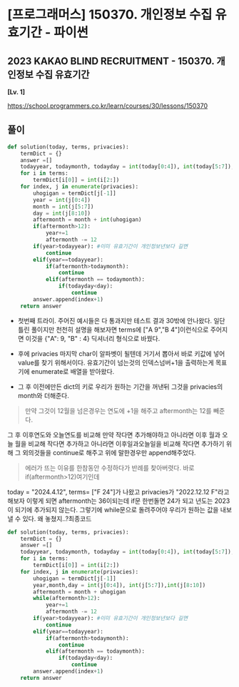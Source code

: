 # [프로그래머스] 150370. 개인정보 수집 유효기간 - 파이썬

## 2023 KAKAO BLIND RECRUITMENT - 150370. 개인정보 수집 유효기간

**[Lv. 1]**



https://school.programmers.co.kr/learn/courses/30/lessons/150370



## 풀이
```python
def solution(today, terms, privacies):
    termDict = {}
    answer =[]
    todayyear, todaymonth, todayday = int(today[0:4]), int(today[5:7]), int(today[8:])
    for i in terms:
        termDict[i[0]] = int(i[2:])
    for index, j in enumerate(privacies):
        uhogigan = termDict[j[-1]]
        year = int(j[0:4])
        month = int(j[5:7])
        day = int(j[8:10])
        aftermonth = month + int(uhogigan)
        if(aftermonth>12):
            year+=1
            aftermonth -= 12
        if(year>todayyear): #이미 유효기간이 개인정보년보다 길면
            continue
        elif(year==todayyear):
            if(aftermonth>todaymonth):
                continue
            elif(aftermonth == todaymonth):
                if(todayday<day):
                    continue
        answer.append(index+1)
    return answer
```
- 첫번째 트라이.
주어진 예시들은 다 통과지만 테스트 결과 30밖에 안나왔다.
일단 틀린 풀이지만 천천히 설명을 해보자면 terms에 ["A 9","B 4"]이런식으로 주어지면 이것을 {"A": 9, "B" : 4} 딕셔너리 형식으로 바꿨다. 

- 후에 privacies 마지막 char이 알파벳이 될텐데 거기서 뽑아서 바로 키값에 넣어 value를 찾기 위해서이다. 유효기간이 넘는것의 인덱스넘버+1을 출력하는게 목표기에 enumerate로 배열을 받아왔다. 
- 그 후 이전에만든 dict의 키로 우리가 원하는 기간을 꺼낸뒤 그것을 privacies의 month와 더해준다. 
>만약 그것이 12월을 넘은경우는 연도에 +1을 해주고 aftermonth는 12를 빼준다.

그 후 이후연도와 오늘연도를 비교해 만약 작다면 추가해야하고 아니라면 이후 월과 오늘 월을 비교해 작다면 추가하고 아니라면 이후일과오늘일을 비교해 작다면 추가하기 위해 그 외의것들을 continue로 해주고 위에 말한경우만 append해주었다. 

>에러가 뜨는 이유를 한참동안 수정하다가 반례를 찾아버렷다. 바로 if(aftermonth>12)여기인데

today = "2024.4.12", terms= ["F 24"]가 나왔고 privacies가 "2022.12.12 F"라고 해보자 이렇게 되면 aftermonth는 36이되는데 if문 한번돌면 24가 되고 년도는 2023이 되기에 추가되지 않는다. 그렇기에 while문으로 돌려주어야 우리가 원하는 값을 내보낼 수 있다. 
왜 놓쳤지..?최종코드

```python
def solution(today, terms, privacies):
    termDict = {}
    answer =[]
    todayyear, todaymonth, todayday = int(today[0:4]), int(today[5:7]), int(today[8:])
    for i in terms:
        termDict[i[0]] = int(i[2:])
    for index, j in enumerate(privacies):
        uhogigan = termDict[j[-1]] 
        year,month,day = int(j[0:4]), int(j[5:7]),int(j[8:10]) 
        aftermonth = month + uhogigan
        while(aftermonth>12):
            year+=1
            aftermonth -= 12
        if(year>todayyear): #이미 유효기간이 개인정보년보다 길면
            continue
        elif(year==todayyear):
            if(aftermonth>todaymonth):
                continue
            elif(aftermonth == todaymonth):
                if(todayday<day):
                    continue
        answer.append(index+1)
    return answer
```
